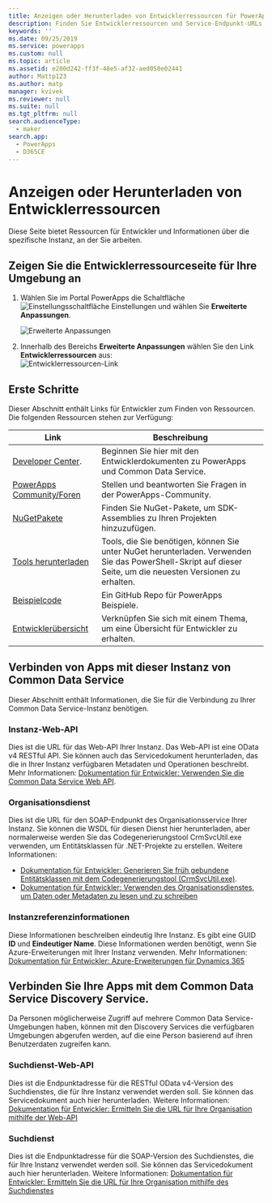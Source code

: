 ```yaml
---
title: Anzeigen oder Herunterladen von Entwicklerressourcen für PowerApps und Common Data Service | MicrosoftDocs
description: Finden Sie Entwicklerressourcen und Service-Endpunkt-URLs PowerApps und Common Data Service.
keywords: ''
ms.date: 09/25/2019
ms.service: powerapps
ms.custom: null
ms.topic: article
ms.assetid: e200d242-ff3f-48e5-af32-aed050e02441
author: Mattp123
ms.author: matp
manager: kvivek
ms.reviewer: null
ms.suite: null
ms.tgt_pltfrm: null
search.audienceType:
  - maker
search.app:
  - PowerApps
  - D365CE
---
```


# <a name="view-or-download-developer-resources"></a>Anzeigen oder Herunterladen von Entwicklerressourcen

Diese Seite bietet Ressourcen für Entwickler und Informationen über die spezifische Instanz, an der Sie arbeiten. 

## <a name="view-the-developer-resources-page-for-your-environment"></a>Zeigen Sie die Entwicklerressourceseite für Ihre Umgebung an

1. Wählen Sie im Portal PowerApps die Schaltfläche ![Einstellungsschaltfläche](../../administrator/media/settings-button-nav-bar.png) Einstellungen und wählen Sie **Erweiterte Anpassungen**.

    ![Erweiterte Anpassungen](media/advanced-customizations-menu.png)

1. Innerhalb des Bereichs **Erweiterte Anpassungen** wählen Sie den Link **Entwicklerressourcen** aus:<br />![Entwicklerressourcen-Link](media/developer-resources-link.png)

## <a name="getting-started"></a>Erste Schritte 

Dieser Abschnitt enthält Links für Entwickler zum Finden von Ressourcen. Die folgenden Ressourcen stehen zur Verfügung:


|Link |Beschreibung|
|---------|---------|
|[Developer Center](https://go.microsoft.com/fwlink/?LinkId=551006).|Beginnen Sie hier mit den Entwicklerdokumenten zu PowerApps und Common Data Service.|
|[PowerApps Community/Foren](https://powerusers.microsoft.com/t5/PowerApps-Community/ct-p/PowerApps1)|Stellen und beantworten Sie Fragen in der PowerApps-Community.|
|[NuGetPakete](https://www.nuget.org/profiles/crmsdk)|Finden Sie NuGet-Pakete, um SDK-Assemblies zu Ihren Projekten hinzuzufügen.|
|[Tools herunterladen](/powerapps/developer/common-data-service/download-tools-nuget)|Tools, die Sie benötigen, können Sie unter NuGet herunterladen. Verwenden Sie das PowerShell-Skript auf dieser Seite, um die neuesten Versionen zu erhalten.|
|[Beispielcode](https://go.microsoft.com/fwlink/?LinkId=553007)|Ein GitHub Repo für PowerApps Beispiele.|
|[Entwicklerübersicht](https://go.microsoft.com/fwlink/?LinkId=550995)|Verknüpfen Sie sich mit einem Thema, um eine Übersicht für Entwickler zu erhalten.|

## <a name="connect-your-apps-to-this-instance-of-common-data-service"></a>Verbinden von Apps mit dieser Instanz von Common Data Service

Dieser Abschnitt enthält Informationen, die Sie für die Verbindung zu Ihrer Common Data Service-Instanz benötigen.

### <a name="instance-web-api"></a>Instanz-Web-API

Dies ist die URL für das Web-API Ihrer Instanz. Das Web-API ist eine OData v4 RESTful API. Sie können auch das Servicedokument herunterladen, das die in Ihrer Instanz verfügbaren Metadaten und Operationen beschreibt. Mehr Informationen: [Dokumentation für Entwickler: Verwenden Sie die Common Data Service Web API](/powerapps/developer/common-data-service/webapi/overview).

### <a name="organization-service"></a>Organisationsdienst

Dies ist die URL für den SOAP-Endpunkt des Organisationsservice Ihrer Instanz.
Sie können die WSDL für diesen Dienst hier herunterladen, aber normalerweise werden Sie das Codegenerierungstool CrmSvcUtil.exe verwenden, um Entitätsklassen für .NET-Projekte zu erstellen. Weitere Informationen: 
- [Dokumentation für Entwickler: Generieren Sie früh gebundene Entitätsklassen mit dem Codegenerierungstool (CrmSvcUtil.exe)](/powerapps/developer/common-data-service/org-service/generate-early-bound-classes).
- [Dokumentation für Entwickler: Verwenden des Organisationsdienstes, um Daten oder Metadaten zu lesen und zu schreiben](/powerapps/developer/common-data-service/org-service/overview)

### <a name="instance-reference-information"></a>Instanzreferenzinformationen

Diese Informationen beschreiben eindeutig Ihre Instanz. Es gibt eine GUID **ID** und **Eindeutiger Name**.
Diese Informationen werden benötigt, wenn Sie Azure-Erweiterungen mit Ihrer Instanz verwenden.
Mehr Informationen: [Dokumentation für Entwickler: Azure-Erweiterungen für Dynamics 365](/dynamics365/customer-engagement/developer/azure-extensions)

## <a name="connect-your-apps-to-the-common-data-service-discovery-service"></a>Verbinden Sie Ihre Apps mit dem Common Data Service Discovery Service.

Da Personen möglicherweise Zugriff auf mehrere Common Data Service-Umgebungen haben, können mit den Discovery Services die verfügbaren Umgebungen abgerufen werden, auf die eine Person basierend auf ihren Benutzerdaten zugreifen kann.

### <a name="discovery-web-api"></a>Suchdienst-Web-API

Dies ist die Endpunktadresse für die RESTful OData v4-Version des Suchdienstes, die für Ihre Instanz verwendet werden soll. Sie können das Servicedokument auch hier herunterladen.
Weitere Informationen: [Dokumentation für Entwickler: Ermitteln Sie die URL für Ihre Organisation mithilfe der Web-API](/powerapps/developer/common-data-service/webapi/discover-url-organization-web-api)


### <a name="discovery-service"></a>Suchdienst

Dies ist die Endpunktadresse für die SOAP-Version des Suchdienstes, die für Ihre Instanz verwendet werden soll. Sie können das Servicedokument auch hier herunterladen.
Weitere Informationen: [Dokumentation für Entwickler: Ermitteln Sie die URL für Ihre Organisation mithilfe des Suchdienstes](/dynamics365/customer-engagement/developer/org-service/discover-url-organization-organization-service)
  
